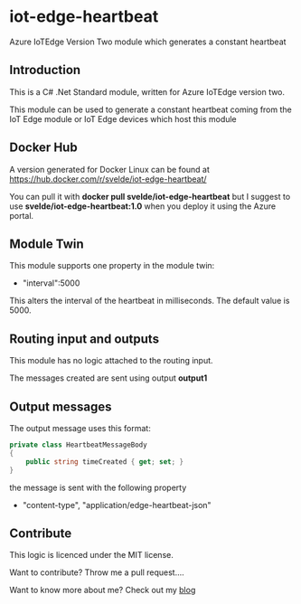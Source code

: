# iot-edge-heartbeat

Azure IoTEdge Version Two module which generates a constant heartbeat

## Introduction

This is a C# .Net Standard module, written for Azure IoTEdge version two. 

This module can be used to generate a constant heartbeat coming from the IoT Edge module or IoT Edge devices which host this module

## Docker Hub

A version generated for Docker Linux can be found at https://hub.docker.com/r/svelde/iot-edge-heartbeat/

You can pull it with **docker pull svelde/iot-edge-heartbeat** but I suggest to use **svelde/iot-edge-heartbeat:1.0** when you deploy it using the Azure portal.

## Module Twin

This module supports one property in the module twin:

- "interval":5000 

This alters the interval of the heartbeat in milliseconds. The default value is 5000.

## Routing input and outputs

This module has no logic attached to the routing input.

The messages created are sent using output **output1**

## Output messages

The output message uses this format:

```csharp
private class HeartbeatMessageBody
{
	public string timeCreated { get; set; }
}
```

the message is sent with the following property

- "content-type", "application/edge-heartbeat-json"

## Contribute

This logic is licenced under the MIT license.

Want to contribute? Throw me a pull request....

Want to know more about me? Check out my [blog](http://blog.vandevelde-online.com)